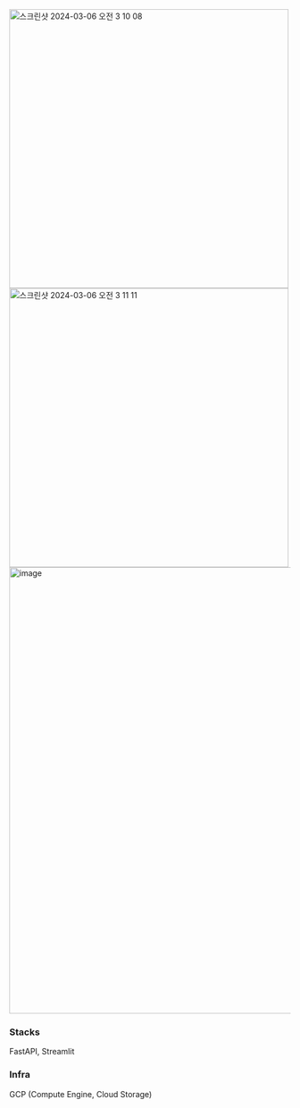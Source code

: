 <img width="500" alt="스크린샷 2024-03-06 오전 3 10 08" src="https://github.com/calculus12/Vp-detect/assets/55823958/4dd34ef9-4324-4fbb-a7e9-2bc5fc32ec72">
<img width="500" alt="스크린샷 2024-03-06 오전 3 11 11" src="https://github.com/calculus12/Vp-detect/assets/55823958/5a926c8f-9b56-4e20-bf89-e42de4a5113f">
<img width="800" alt="image" src="https://github.com/calculus12/Vp-detect/assets/55823958/c5cb6007-81cd-42e1-ba7c-4e782aea6779">

### Stacks
FastAPI, Streamlit
### Infra
GCP (Compute Engine, Cloud Storage) 
